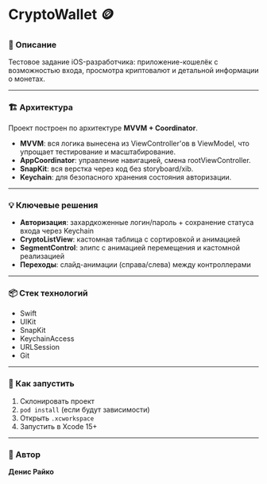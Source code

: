 # CryptoWallet 🪙

### 📱 Описание

Тестовое задание iOS-разработчика: приложение-кошелёк с возможностью входа, просмотра криптовалют и детальной информации о монетах.

---

### 🏗 Архитектура

Проект построен по архитектуре **MVVM + Coordinator**.

- **MVVM**: вся логика вынесена из ViewController'ов в ViewModel, что упрощает тестирование и масштабирование.
- **AppCoordinator**: управление навигацией, смена rootViewController.
- **SnapKit**: вся верстка через код без storyboard/xib.
- **Keychain**: для безопасного хранения состояния авторизации.

---

### 💡 Ключевые решения

- **Авторизация**: захардкоженные логин/пароль + сохранение статуса входа через Keychain
- **CryptoListView**: кастомная таблица с сортировкой и анимацией
- **SegmentControl**: элипс с анимацией перемещения и кастомной реализацией
- **Переходы**: слайд-анимации (справа/слева) между контроллерами
  
---

### 📦 Стек технологий

- Swift
- UIKit
- SnapKit
- KeychainAccess
- URLSession
- Git

---

### 🔧 Как запустить

1. Склонировать проект  
2. `pod install` (если будут зависимости)  
3. Открыть `.xcworkspace`  
4. Запустить в Xcode 15+

---

### 👤 Автор

**Денис Райко**  
